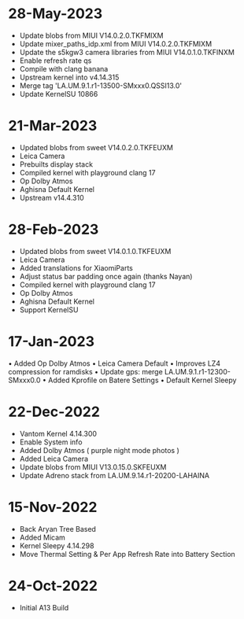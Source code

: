 # 28-May-2023
- Update blobs from MIUI V14.0.2.0.TKFMIXM
- Update mixer_paths_idp.xml from MIUI V14.0.2.0.TKFMIXM
- Update the s5kgw3 camera libraries from MIUI V14.0.1.0.TKFINXM
- Enable refresh rate qs
- Compile with clang banana
- Upstream kernel into v4.14.315
- Merge tag 'LA.UM.9.1.r1-13500-SMxxx0.QSSI13.0'
- Update KernelSU 10866

# 21-Mar-2023
- Updated blobs from sweet V14.0.2.0.TKFEUXM
- Leica Camera
- Prebuilts display stack
- Compiled kernel with playground clang 17
- Op Dolby Atmos
- Aghisna Default Kernel
- Upstream v14.4.310

# 28-Feb-2023
* Updated blobs from sweet V14.0.1.0.TKFEUXM
* Leica Camera
* Added translations for XiaomiParts
* Adjust status bar padding once again (thanks Nayan)
* Compiled kernel with playground clang 17
* Op Dolby Atmos
* Aghisna Default Kernel
* Support KernelSU

# 17-Jan-2023
• Added Op Dolby Atmos
• Leica Camera Default
• Improves LZ4 compression for ramdisks
• Update gps: merge LA.UM.9.1.r1-12300-SMxxx0.0
• Added Kprofile on Batere Settings
• Default Kernel Sleepy

# 22-Dec-2022
- Vantom Kernel 4.14.300
- Enable System info
- Added Dolby Atmos ( purple night mode photos )
- Added Leica Camera
- Update blobs from MIUI V13.0.15.0.SKFEUXM
- Update Adreno stack from LA.UM.9.14.r1-20200-LAHAINA

# 15-Nov-2022
- Back Aryan Tree Based
- Added Micam
- Kernel Sleepy 4.14.298
- Move Thermal Setting & Per App Refresh Rate into Battery Section

# 24-Oct-2022
- Initial A13 Build


